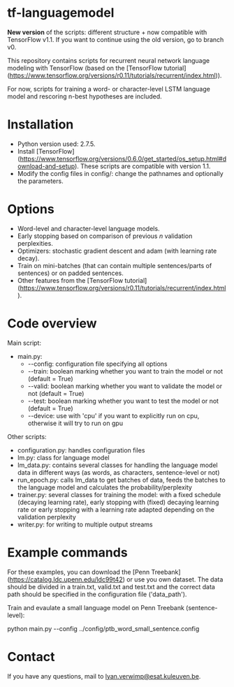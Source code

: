 # tf-languagemodel
**New version** of the scripts: different structure + now compatible with TensorFlow v1.1. If you want to continue using the old version, go to branch v0.

This repository contains scripts for recurrent neural network language modeling with TensorFlow (based on the [TensorFlow tutorial] (https://www.tensorflow.org/versions/r0.11/tutorials/recurrent/index.html)).

For now, scripts for training a word- or character-level LSTM language model and rescoring n-best hypotheses are included.

# Installation

* Python version used: 2.7.5. 
* Install [TensorFlow] (https://www.tensorflow.org/versions/0.6.0/get_started/os_setup.html#download-and-setup). These scripts are compatible with version 1.1.
* Modify the config files in config/: change the pathnames and optionally the parameters.

# Options

* Word-level and character-level language models.
* Early stopping based on comparison of previous *n* validation perplexities.
* Optimizers: stochastic gradient descent and adam (with learning rate decay).
* Train on mini-batches (that can contain multiple sentences/parts of sentences) or on padded sentences.
* Other features from the [TensorFlow tutorial] (https://www.tensorflow.org/versions/r0.11/tutorials/recurrent/index.html).

# Code overview

Main script:

* main.py:
  * --config: configuration file specifying all options
  * --train: boolean marking whether you want to train the model or not (default = True)
  * --valid: boolean marking whether you want to validate the model or not (default = True)
  * --test: boolean marking whether you want to test the model or not (default = True)
  * --device: use with 'cpu' if you want to explicitly run on cpu, otherwise it will try to run on gpu
  

Other scripts:

* configuration.py: handles configuration files
* lm.py: class for language model
* lm_data.py: contains several classes for handling the language model data in different ways (as words, as characters, sentence-level or not)
* run_epoch.py: calls lm_data to get batches of data, feeds the batches to the language model and calculates the probability/perplexity
* trainer.py: several classes for training the model: with a fixed schedule (decaying learning rate), early stopping with (fixed) decaying learning rate or early stopping with a learning rate adapted depending on the validation perplexity
* writer.py: for writing to multiple output streams


# Example commands

For these examples, you can download the [Penn Treebank] (https://catalog.ldc.upenn.edu/ldc99t42) or use you own dataset. The data should be divided in a train.txt, valid.txt and test.txt and the correct data path should be specified in the configuration file ('data_path').

Train and evaulate a small language model on Penn Treebank (sentence-level):

python main.py --config ../config/ptb_word_small_sentence.config

# Contact

If you have any questions, mail to lyan.verwimp@esat.kuleuven.be.
